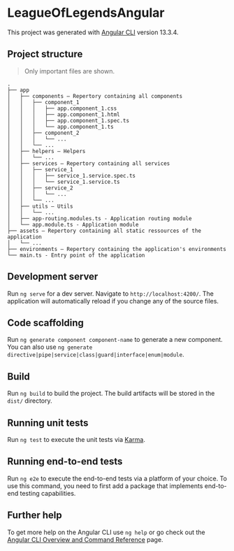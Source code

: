 # LeagueOfLegendsAngular

This project was generated with [Angular CLI](https://github.com/angular/angular-cli) version 13.3.4.

## Project structure

> Only important files are shown.

```raw
.
├── app
│   ├── components — Repertory containing all components
│   │   ├── component_1
│   │   │   ├── app.component_1.css
│   │   │   ├── app.component_1.html
│   │   │   ├── app.component_1.spec.ts
│   │   │   └── app.component_1.ts
│   │   ├── component_2
│   │   │   └── ...
│   │   └── ...
│   ├── helpers — Helpers
│   │   └── ...
│   ├── services — Repertory containing all services
│   │   ├── service_1
│   │   │   ├── service_1.service.spec.ts
│   │   │   └── service_1.service.ts
│   │   ├── service_2
│   │   │   └── ...
│   │   └── ...
│   ├── utils — Utils
│   │   └── ...
│   ├── app-routing.modules.ts - Application routing module
│   └── app.module.ts - Application module
├── assets — Repertory containing all static ressources of the application
│   └── ...
├── environments — Repertory containing the application's environments
└── main.ts - Entry point of the application
```

## Development server

Run `ng serve` for a dev server. Navigate to `http://localhost:4200/`. The application will automatically reload if you change any of the source files.

## Code scaffolding

Run `ng generate component component-name` to generate a new component. You can also use `ng generate directive|pipe|service|class|guard|interface|enum|module`.

## Build

Run `ng build` to build the project. The build artifacts will be stored in the `dist/` directory.

## Running unit tests

Run `ng test` to execute the unit tests via [Karma](https://karma-runner.github.io).

## Running end-to-end tests

Run `ng e2e` to execute the end-to-end tests via a platform of your choice. To use this command, you need to first add a package that implements end-to-end testing capabilities.

## Further help

To get more help on the Angular CLI use `ng help` or go check out the [Angular CLI Overview and Command Reference](https://angular.io/cli) page.
